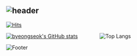 ###
<div align="left">
  
![header](https://capsule-render.vercel.app/api?type=waving&color=timeGradient&text=Welcome%20to%20byeongseok%20GitHub%20(●'◡'●)&animation=twinkling&fontSize=25&fontAlignY=40&fontAlign=70&height=250)
---

[![Hits](https://hits.seeyoufarm.com/api/count/incr/badge.svg?url=https%3A%2F%2Fgithub.com%2Fbyeongseokim&count_bg=%23B2D5FF&title_bg=%23858486&icon=github.svg&icon_color=%23FFFFFF&title=GitHub&edge_flat=false)](https://github.com/byeongseokim)


[![byeongseok's GitHub stats](https://github-readme-stats.vercel.app/api?username=byeongseokim&include_all_commits=true&theme=swift&hide_border=true&count_private=true&locale=kr&disable_animations=false&show_owner=false)](https://github.com/byeongseokim)&nbsp;&nbsp;&nbsp;&nbsp;&nbsp;&nbsp;&nbsp;&nbsp;&nbsp;&nbsp;&nbsp;&nbsp;&nbsp;&nbsp;&nbsp;![Top Langs](https://github-readme-stats.vercel.app/api/top-langs/?username=byeongseokim&hide=html&layout=compact&custom_title=많이사용되는언어)


  
![Footer](https://capsule-render.vercel.app/api?type=waving&color=timeGradient&height=200&animation=twinkling&section=footer)

  




<!--
**byeongseokim/byeongseokim** is a ✨ _special_ ✨ repository because its `README.md` (this file) appears on your GitHub profile.

Here are some ideas to get you started:
- 🔭 I’m currently working on ...
- 🌱 I’m currently learning ...
- 👯 I’m looking to collaborate on ...
- 🤔 I’m looking for help with ...
- 💬 Ask me about ...
- 📫 How to reach me: ...
- 😄 Pronouns: ...
- ⚡ Fun fact: ...
-->
